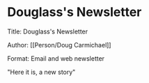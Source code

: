 # Douglass's Newsletter

Title: Douglass's Newsletter

Author: [[Person/Doug Carmichael]]

Format: Email and web newsletter

"Here it is, a new story"
